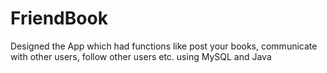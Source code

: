 # FriendBook
 Designed the App which had functions like post your books, communicate with other users, follow other users etc. using MySQL and Java
